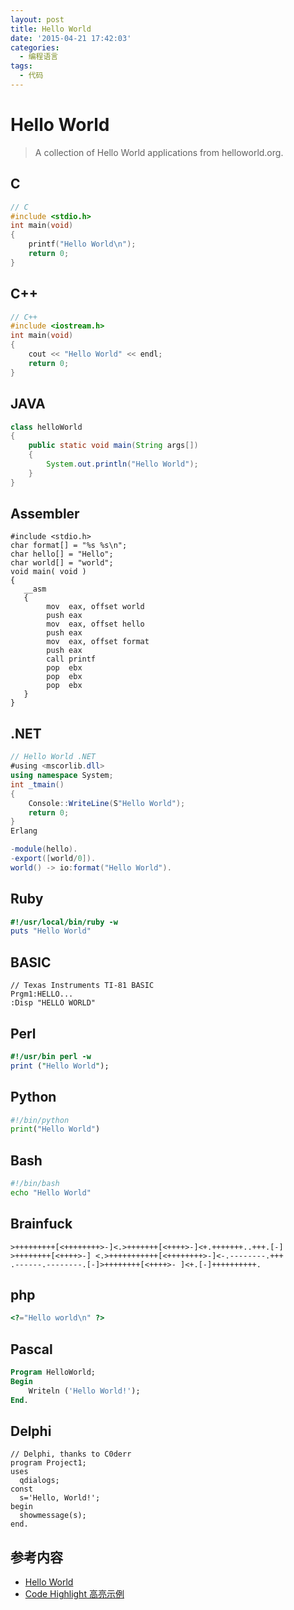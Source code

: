 ```yaml
---
layout: post
title: Hello World
date: '2015-04-21 17:42:03'
categories:
  - 编程语言
tags:
  - 代码
---
```


# Hello World

> A collection of Hello World applications from helloworld.org.

## C

```c
// C
#include <stdio.h>
int main(void)
{
	printf("Hello World\n");
	return 0;
}
```

## C++

```cpp
// C++
#include <iostream.h>
int main(void)
{
	cout << "Hello World" << endl;
	return 0;
}
```

## JAVA

```java
class helloWorld
{
	public static void main(String args[])
	{
		System.out.println("Hello World");
	}
}
```

## Assembler

```
#include <stdio.h>
char format[] = "%s %s\n";
char hello[] = "Hello";
char world[] = "world";
void main( void )
{
   __asm
   {
		mov  eax, offset world
		push eax
		mov  eax, offset hello
		push eax
		mov  eax, offset format
		push eax
		call printf
		pop  ebx
		pop  ebx
		pop  ebx
   }
}
```

## .NET

```csharp
// Hello World .NET
#using <mscorlib.dll>
using namespace System;
int _tmain()
{
	Console::WriteLine(S"Hello World");
	return 0;
}
Erlang

-module(hello).
-export([world/0]).
world() -> io:format("Hello World").
```

## Ruby

```ruby
#!/usr/local/bin/ruby -w
puts "Hello World"
```

## BASIC

```basic
// Texas Instruments TI-81 BASIC
Prgm1:HELLO...
:Disp "HELLO WORLD"
```

## Perl

```perl
#!/usr/bin perl -w
print ("Hello World");
```

## Python

```python
#!/bin/python
print("Hello World")
```

## Bash

```bash
#!/bin/bash
echo "Hello World"
```

## Brainfuck

```brainfuck
>+++++++++[<++++++++>-]<.>+++++++[<++++>-]<+.+++++++..+++.[-]
>++++++++[<++++>-] <.>+++++++++++[<++++++++>-]<-.--------.+++
.------.--------.[-]>++++++++[<++++>- ]<+.[-]++++++++++.
```

## php

```php
<?="Hello world\n" ?>
```

## Pascal

```pascal
Program HelloWorld;
Begin
	Writeln ('Hello World!');
End.
```

## Delphi

```delphi
// Delphi, thanks to C0derr
program Project1;
uses
  qdialogs;
const
  s='Hello, World!';
begin
  showmessage(s);
end.
```

## 参考内容

+ [Hello World](https://www.helloworld.org/)
+ [Code Highlight 高亮示例](http://wzpan.github.io/hexo-theme-freemind/2014/03/15/code-highlight/)
